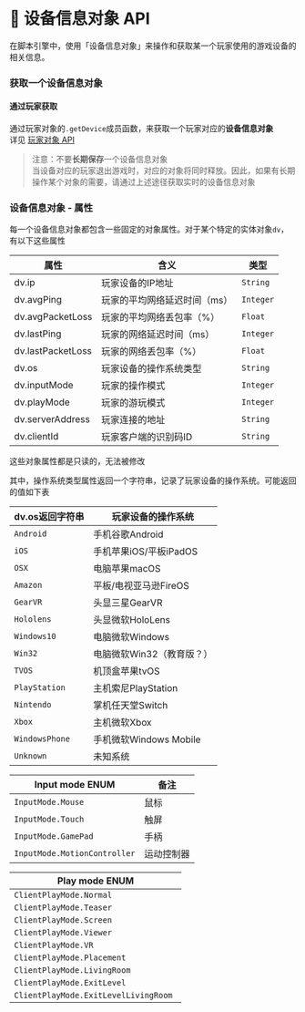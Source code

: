 #  📱 设备信息对象 API

在脚本引擎中，使用「设备信息对象」来操作和获取某一个玩家使用的游戏设备的相关信息。

### 获取一个设备信息对象

#### 通过玩家获取

通过玩家对象的`.getDevice`成员函数，来获取一个玩家对应的**设备信息对象**    
详见 [玩家对象 API](./Player.zh.md)      

>  注意：不要**长期保存**一个设备信息对象  
> 当设备对应的玩家退出游戏时，对应的对象将同时释放。因此，如果有长期操作某个对象的需要，请通过上述途径获取实时的设备信息对象




### 设备信息对象 - 属性

每一个设备信息对象都包含一些固定的对象属性。对于某个特定的实体对象`dv`，有以下这些属性

| 属性              | 含义                         | 类型      |
| ----------------- | ---------------------------- | --------- |
| dv.ip             | 玩家设备的IP地址             | `String`  |
| dv.avgPing        | 玩家的平均网络延迟时间（ms） | `Integer` |
| dv.avgPacketLoss  | 玩家的平均网络丢包率（%）    | `Float`   |
| dv.lastPing       | 玩家的网络延迟时间（ms）     | `Integer` |
| dv.lastPacketLoss | 玩家的网络丢包率（%）        | `Float`   |
| dv.os             | 玩家设备的操作系统类型       | `String`  |
| dv.inputMode      | 玩家的操作模式               | `Integer` |
| dv.playMode       | 玩家的游玩模式               | `Integer` |
| dv.serverAddress  | 玩家连接的地址               | `String`  |
| dv.clientId       | 玩家客户端的识别码ID         | `String`  |

这些对象属性都是只读的，无法被修改 

其中，操作系统类型属性返回一个字符串，记录了玩家设备的操作系统。可能返回的值如下表

| dv.os返回字符串 | 玩家设备的操作系统        |
| --------------- | ------------------------- |
| `Android`       | 手机谷歌Android           |
| `iOS`           | 手机苹果iOS/平板iPadOS    |
| `OSX`           | 电脑苹果macOS             |
| `Amazon`        | 平板/电视亚马逊FireOS     |
| `GearVR`        | 头显三星GearVR            |
| `Hololens`      | 头显微软HoloLens          |
| `Windows10`     | 电脑微软Windows           |
| `Win32`         | 电脑微软Win32（教育版？） |
| `TVOS`          | 机顶盒苹果tvOS            |
| `PlayStation`   | 主机索尼PlayStation       |
| `Nintendo`      | 掌机任天堂Switch          |
| `Xbox`          | 主机微软Xbox              |
| `WindowsPhone`  | 手机微软Windows Mobile    |
| `Unknown`       | 未知系统                  |

| Input mode ENUM              | 备注       |
| ---------------------------- | ---------- |
| `InputMode.Mouse`            | 鼠标       |
| `InputMode.Touch`            | 触屏       |
| `InputMode.GamePad`          | 手柄       |
| `InputMode.MotionController` | 运动控制器 |

| Play mode ENUM                        |
| ------------------------------------- |
| `ClientPlayMode.Normal`               |
| `ClientPlayMode.Teaser`               |
| `ClientPlayMode.Screen`               |
| `ClientPlayMode.Viewer`               |
| `ClientPlayMode.VR`                   |
| `ClientPlayMode.Placement`            |
| `ClientPlayMode.LivingRoom`           |
| `ClientPlayMode.ExitLevel`            |
| `ClientPlayMode.ExitLevelLivingRoom ` |
